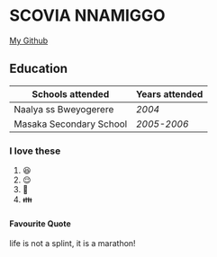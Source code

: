 # SCOVIA NNAMIGGO
[My Github](https://github.com/Nnamiggo)
## Education

Schools attended | Years attended
---------------- | --------------
Naalya ss Bweyogerere | *2004*
Masaka Secondary School | _2005-2006_

### I love these
1. :satisfied:
2. :relieved:
3. :nail_care:
4. :family:
#### Favourite Quote
life is not a splint, it is a marathon!
